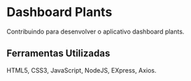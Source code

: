 # Dashboard Plants
Contribuindo para desenvolver o aplicativo dashboard plants.

## Ferramentas Utilizadas
HTML5, CSS3, JavaScript, NodeJS, EXpress, Axios.












 